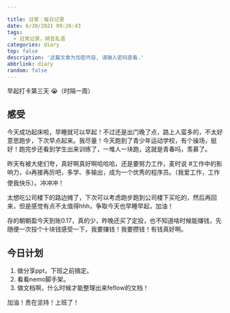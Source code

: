 ```yaml
---

title: 日常：每日记录
date: 6/30/2021 09:26:43
tags:
  - 日常记录，胡言乱语
categories: diary
top: false
description: '这篇文章为加密内容, 请输入密码查看.'
abbrlink: diary
random: false
---
```


早起打卡第三天 😭（时隔一周）

## 感受

今天成功起床啦，早睡就可以早起！不过还是出门晚了点，路上人蛮多的，不太好意思跑步，下次早点起来。我尽量！今天跑到了青少年运动学校，有个操场，挺好！跑完步还看到学生出来训练了，一堆人一块跑，这就是青春吗，羡慕了。

昨天有被大佬们夸，真好啊真好啊哈哈哈，还是要努力工作，麦时说 #工作中的影响力，👍再接再厉吧，多学、多输出，成为一个优秀的程序员。（我爱工作，工作使我快乐）。冲冲冲！

太想吃公司楼下的路边摊了，下次可以考虑跑步跑到公司楼下买吃的，然后再回来，但是感觉有点不太值得hhh，争取今天也早睡早起，加油！

存的朝朝盈今天到账0.17，真的少，昨晚还买了定投，也不知道啥时候能赚钱，先随便一次投个十块钱感受一下，我要赚钱！我要攒钱！有钱真好啊。

## 今日计划

1. 做分享ppt，下班之前搞定。
2. 看看nemo脚手架。
3. 做文档啊，什么时候才能整理出来feflow的文档！



加油！贵在坚持！上班了！

